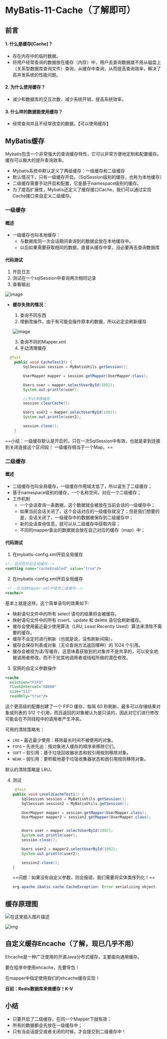 # MyBatis-11-Cache（了解即可）

## 前言

#### 1. 什么是缓存[Cache]？

- 存在内存中的临时数据。
- 将用户经常查询的数据放在缓存（内存）中，用户去查询数据就不用从磁盘上（关系型数据库查询文件）查询，从缓存中查询，从而提高查询效率，解决了高并发系统的性能问题。

#### 2. 为什么使用缓存？

- 减少和数据库的交互次数，减少系统开销，提高系统效率。

#### 3. 什么样的数据能使用缓存？

- 经常查询并且不经常改变的数据。【可以使用缓存】

## MyBatis缓存

Mybatis包含一个非常强大的查询缓存特性，它可以非常方便地定制和配置缓存。缓存可以极大的提升查询效率。

- Mybatis系统中默认定义了两级缓存：一级缓存和二级缓存
- 默认情况下，只有一级缓存开启。（SqlSession级别的缓存，也称为本地缓存）
- 二级缓存需要手动开启和配置，它是基于namespace级别的缓存。
- 为了提高扩展性，Mybatis还定义了缓存接口Cache，我们可以通过实现Cache接口来自定义二级缓存。

### 一级缓存

#### 概述

- 一级缓存也叫本地缓存：
  - 与数据库同一次会话期间查询到的数据会放在本地缓存中。
  - 以后如果需要获取相同的数据，直接从缓存中拿，没必要再去查询数据库
  
#### 代码测试

  1. 开启日志
  2. 测试在一个sqlSession中查询两次相同记录
  3. 查看输出

![image](https://cdn.jsdelivr.net/gh/CalvinHaynes/ImageHub@main/BlogImage/image.irvfdcx78ig.png)

- **缓存失效的情况**：

  1. 查询不同东西
  2. 增删改操作，由于有可能会操作原本的数据，所以必定会刷新缓存

  ![image](https://cdn.jsdelivr.net/gh/CalvinHaynes/ImageHub@main/BlogImage/image.3e16n529qwu0.png)

  3. 查询不同的Mapper.xml
  4. 手动清理缓存

```java
  @Test
    public void CacheTest3() {
        SqlSession session = MyBatisUtils.getSession();

        UserMapper mapper = session.getMapper(UserMapper.class);

        Users user = mapper.selectUserById(1002);
        System.out.println(user);

        //手动清理缓存
        session.clearCache();

        Users user2 = mapper.selectUserById(1002);
        System.out.println(user2);

        session.close();
    }
```

==小结：一级缓存默认是开启的，只在一次SqlSession中有效，也就是拿到连接到关闭连接这个区间段！
一级缓存相当于一个Map。==

### 二级缓存

#### 概述

- 二级缓存也叫全局缓存，一级缓存作用域太低了，所以诞生了二级缓存；
- 基于namespace级别的缓存，一个名称空间，对应一个二级缓存；
- 工作机制
  - 一个会话查询一条数据，这个数据就会被放在当前会话的一级缓存中；
  - 如果当前会话关闭了，这个会话对应的一级缓存就没了；但是我们想要的是，会话关闭了，一级缓存中的数据被保存到二级缓存中；
  - 新的会话查询信息，就可以从二级缓存中获取内容；
  - 不同的mapper查出的数据就会放在自己对应的缓存（map）中；
#### 代码测试
1. 在mybatis-config.xml开启全局缓存

```xml
<!--显式的开启全局缓存-->
<setting name="cacheEnabled" value="true"/>
```
2. 在mybatis-config.xml开启全局缓存

```xml
 <!--在当前Mapper.xml中使用二级缓存-->
<cache/>
```

基本上就是这样。这个简单语句的效果如下:

- 映射语句文件中的所有 select 语句的结果将会被缓存。
- 映射语句文件中的所有 insert、update 和 delete 语句会刷新缓存。
- 缓存会使用最近最少使用算法（LRU, Least Recently Used）算法来清除不需要的缓存。
- 缓存不会定时进行刷新（也就是说，没有刷新间隔）。
- 缓存会保存列表或对象（无论查询方法返回哪种）的 1024 个引用。
- 缓存会被视为读/写缓存，这意味着获取到的对象并不是共享的，可以安全地被调用者修改，而不干扰其他调用者或线程所做的潜在修改。

3. 官网的自定义参数操作

```xml
<cache
  eviction="FIFO"
  flushInterval="60000"
  size="512"
  readOnly="true"/>
```

这个更高级的配置创建了一个 FIFO 缓存，每隔 60 秒刷新，最多可以存储结果对象或列表的 512 个引用，而且返回的对象被认为是只读的，因此对它们进行修改可能会在不同线程中的调用者产生冲突。

可用的清除策略有：

- `LRU` – 最近最少使用：移除最长时间不被使用的对象。
- `FIFO` – 先进先出：按对象进入缓存的顺序来移除它们。
- `SOFT` – 软引用：基于垃圾回收器状态和软引用规则移除对象。
- `WEAK` – 弱引用：更积极地基于垃圾收集器状态和弱引用规则移除对象。

默认的清除策略是 LRU。

4. 测试

   ```java
    @Test
   public void Level2CacheTest1() {
       SqlSession session = MyBatisUtils.getSession();
       SqlSession session2 = MyBatisUtils.getSession();
   
       UserMapper mapper = session.getMapper(UserMapper.class);
       UserMapper mapper2 = session2.getMapper(UserMapper.class);
   
   
       Users user = mapper.selectUserById(1002);
       System.out.println(user);
       session.close();
   
       Users user2 = mapper2.selectUserById(1002);
       System.out.println(user2);
   
       session2.close();
   }
   ```

   ==问题：如果没有自定义参数，则会报错，我们需要将实体类序列化！==

   ```java
   org.apache.ibatis.cache.CacheException: Error serializing object.  Cause: java.io.NotSerializableException: top.calvinhaynes.pojo.Users
   ```


## 缓存原理图

![在这里插入图片描述](https://img-blog.csdnimg.cn/20201030140755274.png?x-oss-process=image/watermark,type_ZmFuZ3poZW5naGVpdGk,shadow_10,text_aHR0cHM6Ly9ibG9nLmNzZG4ubmV0L2xpNjQzOTM3NTc5,size_16,color_FFFFFF,t_70#pic_center)

![img](https://img-blog.csdnimg.cn/img_convert/ed26d0d84bc9803ceab7ff4b6bab25de.png)

## 自定义缓存Encache（了解，现已几乎不用）

Ehcache是一种广泛使用的开源Java分布式缓存，主要面向通用缓存。

要在程序中使用ehcache，先要导包！

在mapper中指定使用我们的ehcache缓存实现！

**目前：Redis数据库来做缓存！K-V**

## 小结

- 只要开启了二级缓存，在同一个Mapper下就有效；
- 所有的数据都会先放在一级缓存中；
- 只有当会话提交或者关闭的时候，才会提交到二级缓存中！

